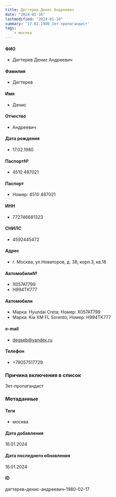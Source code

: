 ```yaml
---
title: Дегтерев Денис Андреевич
date: "2024-01-16"
lastmodified: "2024-01-16"
summary: '17.02.1980 Зет-пропагандист'
tags: 
    - москва
---
```

<!--# pp2-->
<!--## Фигурант-->
<!--### Личные данные-->
#### ФИО
- Дегтерев Денис Андреевич
#### Фамилия
- Дегтерев
#### Имя
- Денис
#### Отчество
- Андреевич
#### Дата рождения
- 17.02.1980
#### Паспорт№
- 4510 487021
#### Паспорт
- Номер: 4510 487021
#### ИНН
- 772746681323
#### СНИЛС
- 4592445472
#### Адрес
- г. Москва, ул.Новаторов, д. 38, корп.3, кв.18
#### Автомобили№
- Х057АТ799
- Н994ТК777
#### Автомобили
- Марка: Hyundai Creta; Номер: Х057АТ799
- Марка: Kia XM FL Sorento; Номер: Н994ТК777
#### e-mail
- degseb@yandex.ru
#### Телефон
- +79057517729
### Причина включения в список
Зет-пропагандист
### Метаданные
#### Теги
- москва
#### Дата добавления
16.01.2024
#### Дата последнего обновления
16.01.2024
#### ID
дегтерев-денис-андреевич-1980-02-17
<!--## END;-->
